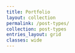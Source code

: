 ```yaml
---
title: Portfolio
layout: collection
permalink: /post-types/
collection: post-types
entries_layout: grid
classes: wide
---
```

